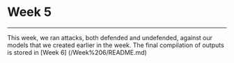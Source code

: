 # Week 5
<hr>
This week, we ran attacks, both defended and undefended, against our models that we created earlier in the week. The final compilation of outputs is stored in [Week 6] (/Week%206/README.md)
